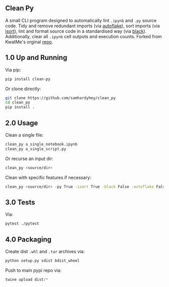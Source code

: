## Clean Py
A small CLI program designed to automatically lint ```.ipynb``` and ```.py``` source code. Tidy and remove redundant imports (via [autoflake](https://github.com/myint/autoflake)), sort imports (via [isort](https://github.com/timothycrosley/isort)), lint and format source code in a standardised way (via [black](https://github.com/ambv/black)). Additionally, clear all ```.ipynb``` cell outputs and execution counts. Forked from KwatMe's orginal [repo](https://github.com/KwatME/clean_ipynb).

## 1.0 Up and Running
Via pip:
```sh
pip install clean-py
```

Or clone directly:
```sh
git clone https://github.com/samhardyhey/clean_py
cd clean_py
pip install .
```

## 2.0 Usage
Clean a single file:
```sh
clean_py a_single_notebook.ipynb
clean_py a_single_script.py
```

Or recurse an input dir:
```sh
clean_py <source/dir>
```

Clean with specific features if necessary:
```sh
clean_py <source/dir> -py True -isort True -black False -autoflake False
```

## 3.0 Tests
Via:
```sh
pytest ./pytest
```

## 4.0 Packaging
Create dist `.whl` and `.tar` archives via:
```py
python setup.py sdist bdist_wheel
```
Push to main pypi repo via:
```py
twine upload dist/*
```
